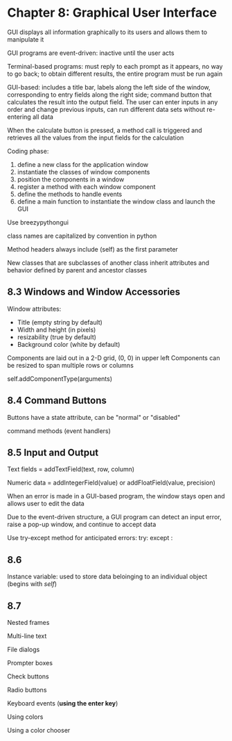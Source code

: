 # Chapter 8: Graphical User Interface

GUI displays all information graphically to its users and allows them to manipulate it

GUI programs are event-driven: inactive until the user acts

Terminal-based programs: must reply to each prompt as it appears, no way to go back; to obtain different results, the entire program must be run again

GUI-based: includes a title bar, labels along the left side of the window, corresponding to entry fields along the right side; command button that calculates the result into the output field. The user can enter inputs in any order and change previous inputs, can run different data sets without re-entering all data

When the calculate button is pressed, a method call is triggered and retrieves all the values from the input fields for the calculation

Coding phase:
1. define a new class for the application window
2. instantiate the classes of window components
3. position the components in a window
4. register a method with each window component
5. define the methods to handle events
6. define a main function to instantiate the window class and launch the GUI

Use breezypythongui

class names are capitalized by convention in python

Method headers always include (self) as the first parameter

New classes that are subclasses of another class inherit attributes and behavior defined by parent and ancestor classes

## 8.3 Windows and Window Accessories

Window attributes:
* Title (empty string by default)
* Width and height (in pixels)
* resizability (true by default)
* Background color (white by default)

Components are laid out in a 2-D grid, (0, 0) in upper left
Components can be resized to span multiple rows or columns

self.addComponentType(arguments)

## 8.4 Command Buttons

Buttons have a state attribute, can be "normal" or "disabled"

command methods (event handlers) 

## 8.5 Input and Output

Text fields = addTextField(text, row, column)

Numeric data = addIntegerField(value) or addFloatField(value, precision)

When an error is made in a GUI-based program, the window stays open and allows user to edit the data

Due to the event-driven structure, a GUI program can detect an input error, raise a pop-up window, and continue to accept data

Use try-except method for anticipated errors:
try:
    <statements that might raise an exception>
except <exception type>:
    <statements to recover from exception>

## 8.6

Instance variable: used to store data beloinging to an individual object (begins with *self*)

## 8.7

Nested frames

Multi-line text

File dialogs

Prompter boxes

Check buttons

Radio buttons

Keyboard events (**using the enter key**)

Using colors

Using a color chooser